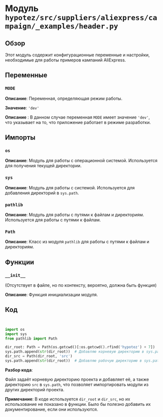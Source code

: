# Модуль `hypotez/src/suppliers/aliexpress/campaign/_examples/header.py`

## Обзор

Этот модуль содержит конфигурационные переменные и настройки, необходимые для работы примеров кампаний AliExpress.

## Переменные

### `MODE`

**Описание**: Переменная, определяющая режим работы.

**Значение**: `'dev'`

**Описание** : В данном случае переменная `MODE` имеет значение `'dev'`, что указывает на то, что приложение работает в режиме разработки.


## Импорты

### `os`

**Описание**: Модуль для работы с операционной системой. Используется для получения текущей директории.

### `sys`

**Описание**: Модуль для работы с системой. Используется для добавления директорий в `sys.path`.

### `pathlib`

**Описание**: Модуль для работы с путями к файлам и директориям. Используется для работы с путями к файлам.

### `Path`

**Описание**: Класс из модуля `pathlib` для работы с путями к файлам и директориям.

## Функции

### `__init__`
(Отсутствует в файле, но по контексту, вероятно, должна быть функция)

**Описание**: Функция инициализации модуля.


## Код

```python


import os
import sys
from pathlib import Path

dir_root: Path = Path(os.getcwd()[:os.getcwd().rfind('hypotez') + 7])  ## <- Корневая директория проекта
sys.path.append(str(dir_root))  # Добавляю корневую директорию в sys.path
dir_src = Path(dir_root, 'src')
sys.path.append(str(dir_root))  # Добавляю рабочую директорию в sys.path
```

**Разбор кода**: 

Файл задаёт корневую директорию проекта и добавляет её, а также директорию `src` в `sys.path`, что позволяет импортировать модули из других директорий проекта.


**Примечание**:  В коде используется `dir_root` и `dir_src`, но их использование не показано в функции.  Было бы полезно добавить их документирование, если они используются.